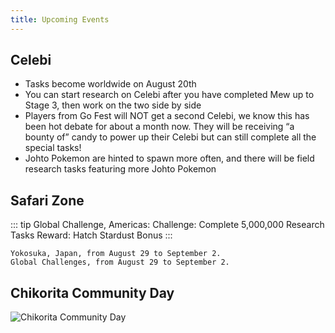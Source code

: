 ```yaml
---
title: Upcoming Events
---
```


## Celebi

* Tasks become worldwide on August 20th
* You can start research on Celebi after you have completed Mew up to Stage 3, then work on the two side by side
* Players from Go Fest will NOT get a second Celebi, we know this has been hot debate for about a month now. They will be receiving “a bounty of” candy to power up their Celebi but can still complete all the special tasks!
* Johto Pokemon are hinted to spawn more often, and there will be field research tasks featuring more Johto Pokemon

## Safari Zone
::: tip Global Challenge, Americas:
Challenge: Complete 5,000,000 Research Tasks
Reward: Hatch Stardust Bonus
:::

```
Yokosuka, Japan, from August 29 to September 2.
Global Challenges, from August 29 to September 2.
```

## Chikorita Community Day

![Chikorita Community Day](/img/ChikoritaDay.jpg)
